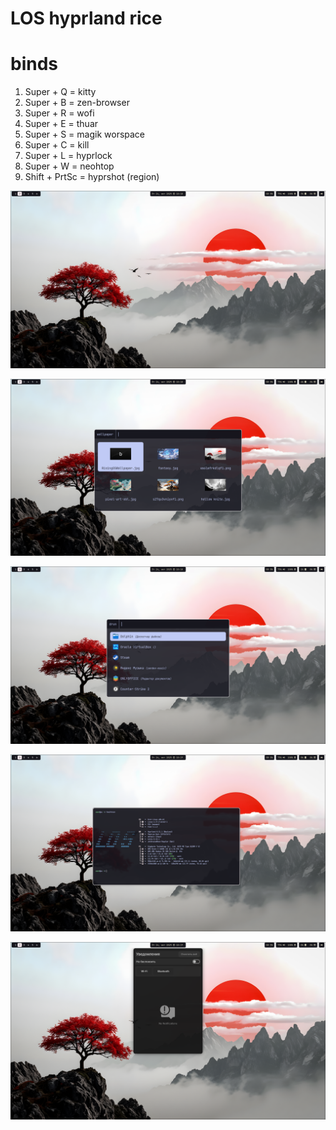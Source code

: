 # LOS hyprland rice

# binds
1. Super + Q = kitty
2. Super + B = zen-browser
3. Super + R = wofi
4. Super + E = thuar
5. Super + S = magik worspace
6. Super + C = kill
7. Super + L = hyprlock
8. Super + W = neohtop
9. Shift + PrtSc = hyprshot (region)

![screenshots](./accest/2025-10-24-181839_hyprshot.png)

![screenshots](./accest/2025-10-24-181845_hyprshot.png)

![screenshots](./accest/2025-10-24-181854_hyprshot.png)

![screenshots](./accest/2025-10-24-181936_hyprshot.png)

![screenshots](./accest/2025-10-24-181940_hyprshot.png)
